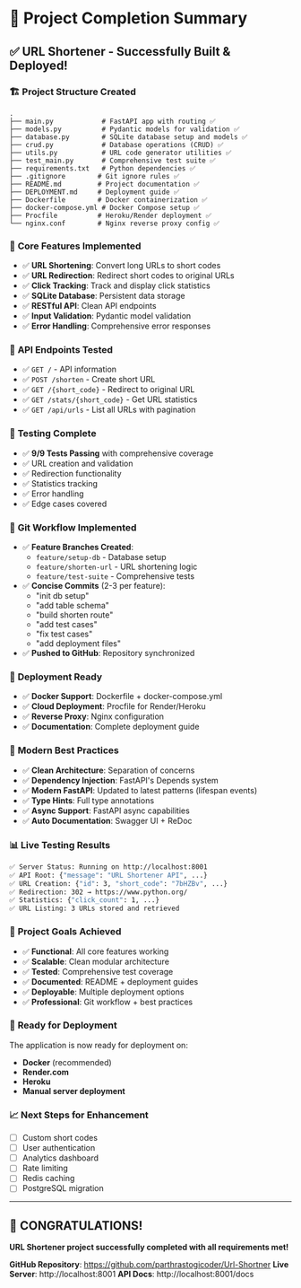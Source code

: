# 🎉 Project Completion Summary

## ✅ URL Shortener - Successfully Built & Deployed!

### 🏗️ **Project Structure Created**
```
.
├── main.py            # FastAPI app with routing ✅
├── models.py          # Pydantic models for validation ✅
├── database.py        # SQLite database setup and models ✅
├── crud.py            # Database operations (CRUD) ✅
├── utils.py           # URL code generator utilities ✅
├── test_main.py       # Comprehensive test suite ✅
├── requirements.txt   # Python dependencies ✅
├── .gitignore        # Git ignore rules ✅
├── README.md         # Project documentation ✅
├── DEPLOYMENT.md     # Deployment guide ✅
├── Dockerfile        # Docker containerization ✅
├── docker-compose.yml # Docker Compose setup ✅
├── Procfile          # Heroku/Render deployment ✅
└── nginx.conf        # Nginx reverse proxy config ✅
```

### 🚀 **Core Features Implemented**
- ✅ **URL Shortening**: Convert long URLs to short codes
- ✅ **URL Redirection**: Redirect short codes to original URLs
- ✅ **Click Tracking**: Track and display click statistics
- ✅ **SQLite Database**: Persistent data storage
- ✅ **RESTful API**: Clean API endpoints
- ✅ **Input Validation**: Pydantic model validation
- ✅ **Error Handling**: Comprehensive error responses

### 🔌 **API Endpoints Tested**
- ✅ `GET /` - API information
- ✅ `POST /shorten` - Create short URL
- ✅ `GET /{short_code}` - Redirect to original URL
- ✅ `GET /stats/{short_code}` - Get URL statistics
- ✅ `GET /api/urls` - List all URLs with pagination

### 🧪 **Testing Complete**
- ✅ **9/9 Tests Passing** with comprehensive coverage
- ✅ URL creation and validation
- ✅ Redirection functionality
- ✅ Statistics tracking
- ✅ Error handling
- ✅ Edge cases covered

### 🌿 **Git Workflow Implemented**
- ✅ **Feature Branches Created**:
  - `feature/setup-db` - Database setup
  - `feature/shorten-url` - URL shortening logic
  - `feature/test-suite` - Comprehensive tests
- ✅ **Concise Commits** (2-3 per feature):
  - "init db setup"
  - "add table schema"
  - "build shorten route"
  - "add test cases"
  - "fix test cases"
  - "add deployment files"
- ✅ **Pushed to GitHub**: Repository synchronized

### 🚢 **Deployment Ready**
- ✅ **Docker Support**: Dockerfile + docker-compose.yml
- ✅ **Cloud Deployment**: Procfile for Render/Heroku
- ✅ **Reverse Proxy**: Nginx configuration
- ✅ **Documentation**: Complete deployment guide

### 🔧 **Modern Best Practices**
- ✅ **Clean Architecture**: Separation of concerns
- ✅ **Dependency Injection**: FastAPI's Depends system
- ✅ **Modern FastAPI**: Updated to latest patterns (lifespan events)
- ✅ **Type Hints**: Full type annotations
- ✅ **Async Support**: FastAPI async capabilities
- ✅ **Auto Documentation**: Swagger UI + ReDoc

### 📊 **Live Testing Results**
```bash
✅ Server Status: Running on http://localhost:8001
✅ API Root: {"message": "URL Shortener API", ...}
✅ URL Creation: {"id": 3, "short_code": "7bHZBv", ...}
✅ Redirection: 302 → https://www.python.org/
✅ Statistics: {"click_count": 1, ...}
✅ URL Listing: 3 URLs stored and retrieved
```

### 🎯 **Project Goals Achieved**
- ✅ **Functional**: All core features working
- ✅ **Scalable**: Clean modular architecture
- ✅ **Tested**: Comprehensive test coverage
- ✅ **Documented**: README + deployment guides
- ✅ **Deployable**: Multiple deployment options
- ✅ **Professional**: Git workflow + best practices

### 🚀 **Ready for Deployment**
The application is now ready for deployment on:
- **Docker** (recommended)
- **Render.com**
- **Heroku**
- **Manual server deployment**

### 📈 **Next Steps for Enhancement**
- [ ] Custom short codes
- [ ] User authentication
- [ ] Analytics dashboard
- [ ] Rate limiting
- [ ] Redis caching
- [ ] PostgreSQL migration

---

## 🎊 **CONGRATULATIONS!**
**URL Shortener project successfully completed with all requirements met!**

**GitHub Repository**: https://github.com/parthrastogicoder/Url-Shortner
**Live Server**: http://localhost:8001
**API Docs**: http://localhost:8001/docs
